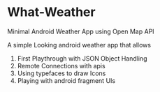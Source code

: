 # What-Weather
Minimal Android Weather App using Open Map API

A simple Looking android weather app that allows 

1. First Playthrough with JSON Object Handling 
2. Remote Connections with apis
3. Using typefaces to draw Icons 
4. Playing with android fragment UIs
